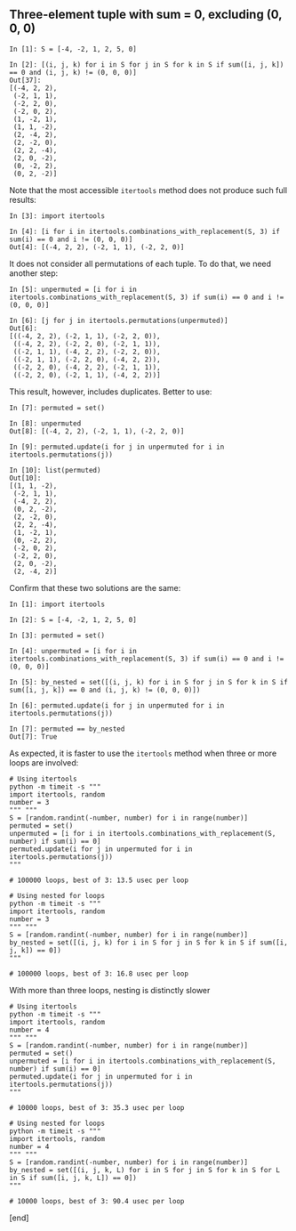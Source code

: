 ## Three-element tuple with sum = 0, excluding (0, 0, 0)

    In [1]: S = [-4, -2, 1, 2, 5, 0]
    
    In [2]: [(i, j, k) for i in S for j in S for k in S if sum([i, j, k]) == 0 and (i, j, k) != (0, 0, 0)]
    Out[37]: 
    [(-4, 2, 2),
     (-2, 1, 1),
     (-2, 2, 0),
     (-2, 0, 2),
     (1, -2, 1),
     (1, 1, -2),
     (2, -4, 2),
     (2, -2, 0),
     (2, 2, -4),
     (2, 0, -2),
     (0, -2, 2),
     (0, 2, -2)]

Note that the most accessible `itertools` method does not produce such full results:

    In [3]: import itertools

    In [4]: [i for i in itertools.combinations_with_replacement(S, 3) if sum(i) == 0 and i != (0, 0, 0)] 
    Out[4]: [(-4, 2, 2), (-2, 1, 1), (-2, 2, 0)]

It does not consider all permutations of each tuple. To do that, we need another step:

    In [5]: unpermuted = [i for i in itertools.combinations_with_replacement(S, 3) if sum(i) == 0 and i != (0, 0, 0)]
    
    In [6]: [j for j in itertools.permutations(unpermuted)]
    Out[6]: 
    [((-4, 2, 2), (-2, 1, 1), (-2, 2, 0)),
     ((-4, 2, 2), (-2, 2, 0), (-2, 1, 1)),
     ((-2, 1, 1), (-4, 2, 2), (-2, 2, 0)),
     ((-2, 1, 1), (-2, 2, 0), (-4, 2, 2)),
     ((-2, 2, 0), (-4, 2, 2), (-2, 1, 1)),
     ((-2, 2, 0), (-2, 1, 1), (-4, 2, 2))]

This result, however, includes duplicates. Better to use:
    
    In [7]: permuted = set()
    
    In [8]: unpermuted
    Out[8]: [(-4, 2, 2), (-2, 1, 1), (-2, 2, 0)]
    
    In [9]: permuted.update(i for j in unpermuted for i in itertools.permutations(j))
    
    In [10]: list(permuted)
    Out[10]: 
    [(1, 1, -2),
     (-2, 1, 1),
     (-4, 2, 2),
     (0, 2, -2),
     (2, -2, 0),
     (2, 2, -4),
     (1, -2, 1),
     (0, -2, 2),
     (-2, 0, 2),
     (-2, 2, 0),
     (2, 0, -2),
     (2, -4, 2)]

Confirm that these two solutions are the same:

    In [1]: import itertools
    
    In [2]: S = [-4, -2, 1, 2, 5, 0]
    
    In [3]: permuted = set()
    
    In [4]: unpermuted = [i for i in itertools.combinations_with_replacement(S, 3) if sum(i) == 0 and i != (0, 0, 0)]
    
    In [5]: by_nested = set([(i, j, k) for i in S for j in S for k in S if sum([i, j, k]) == 0 and (i, j, k) != (0, 0, 0)])
    
    In [6]: permuted.update(i for j in unpermuted for i in itertools.permutations(j))
    
    In [7]: permuted == by_nested
    Out[7]: True

As expected, it is faster to use the `itertools` method when three or more loops are involved:
    
    # Using itertools
    python -m timeit -s """
    import itertools, random
    number = 3
    """ """
    S = [random.randint(-number, number) for i in range(number)]
    permuted = set()
    unpermuted = [i for i in itertools.combinations_with_replacement(S, number) if sum(i) == 0]
    permuted.update(i for j in unpermuted for i in itertools.permutations(j))
    """
    
    # 100000 loops, best of 3: 13.5 usec per loop
    
    # Using nested for loops
    python -m timeit -s """
    import itertools, random
    number = 3
    """ """
    S = [random.randint(-number, number) for i in range(number)]
    by_nested = set([(i, j, k) for i in S for j in S for k in S if sum([i, j, k]) == 0])
    """
    
    # 100000 loops, best of 3: 16.8 usec per loop

With more than three loops, nesting is distinctly slower

    # Using itertools
    python -m timeit -s """
    import itertools, random
    number = 4
    """ """
    S = [random.randint(-number, number) for i in range(number)]
    permuted = set()
    unpermuted = [i for i in itertools.combinations_with_replacement(S, number) if sum(i) == 0]
    permuted.update(i for j in unpermuted for i in itertools.permutations(j))
    """
    
    # 10000 loops, best of 3: 35.3 usec per loop
    
    # Using nested for loops
    python -m timeit -s """
    import itertools, random
    number = 4
    """ """
    S = [random.randint(-number, number) for i in range(number)]
    by_nested = set([(i, j, k, L) for i in S for j in S for k in S for L in S if sum([i, j, k, L]) == 0])
    """
    
    # 10000 loops, best of 3: 90.4 usec per loop


[end]
